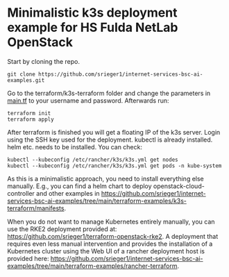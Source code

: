 # Minimalistic k3s deployment example for HS Fulda NetLab OpenStack

Start by cloning the repo.

```
git clone https://github.com/srieger1/internet-services-bsc-ai-examples.git
```

Go to the terraform/k3s-terraform folder and change the parameters in [main.tf](https://github.com/srieger1/internet-services-bsc-ai-examples/blob/main/terraform-examples/k3s-terraform/main.tf) to your username and password. Afterwards run:

```
terraform init
terraform apply
```

After terraform is finished you will get a floating IP of the k3s server. Login using the SSH key used for the deployment. kubectl is already installed. helm etc. needs to be installed. You can check:

```
kubectl --kubeconfig /etc/rancher/k3s/k3s.yml get nodes
kubectl --kubeconfig /etc/rancher/k3s/k3s.yml get pods -n kube-system
```

As this is a minimalistic approach, you need to install everything else manually. E.g., you can find a helm chart to deploy openstack-cloud-controller and other examples in https://github.com/srieger1/internet-services-bsc-ai-examples/tree/main/terraform-examples/k3s-terraform/manifests.

When you do not want to manage Kubernetes entirely manually, you can use the RKE2 deployment provided at: https://github.com/srieger1/terraform-openstack-rke2. A deployment that requires even less manual intervention and provides the installation of a Kubernetes cluster using the Web UI of a rancher deployment host is provided here: https://github.com/srieger1/internet-services-bsc-ai-examples/tree/main/terraform-examples/rancher-terraform.
